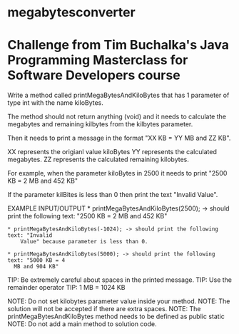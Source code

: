# megabytesconverter
# Challenge from Tim Buchalka's Java Programming Masterclass for Software Developers course

Write a method called printMegaBytesAndKiloBytes that has 1 parameter of type int with the
name kiloBytes.

The method should not return anything (void) and it needs to calculate the megabytes and
remaining kilbytes from the kilbytes parameter.

Then it needs to print a message in the format "XX KB = YY MB and ZZ KB".

XX represents the origianl value kiloBytes
YY represents the calculated megabytes.
ZZ represents the calculated remaining kilobytes.

For example, when the parameter kiloBytes in 2500 it needs to print "2500 KB = 2 MB and 452
KB"

If the parameter kilBites is less than 0 then print the text "Invalid Value".

EXAMPLE INPUT/OUTPUT
    * printMegaBytesAndKiloBytes(2500); -> should print the following text: "2500 KB = 2 
      MB and 452 KB"
      
    * printMegaBytesAndKiloBytes(-1024); -> should print the following text: "Invalid 
        Value" because parameter is less than 0.
      
    * printMegaBytesAndKiloBytes(5000); -> should print the following text: "5000 KB = 4
      MB and 904 KB"
      
TIP: Be extremely careful about spaces in the printed message.
TIP: Use the remainder operator
TIP: 1 MB = 1024 KB

NOTE: Do not set kilobytes parameter value inside your method.
NOTE: The solution will not be accepted if there are extra spaces.
NOTE: The printMegaBytesAndKiloBytes method needs to be defined as public static
NOTE: Do not add a main method to solution code.

    
